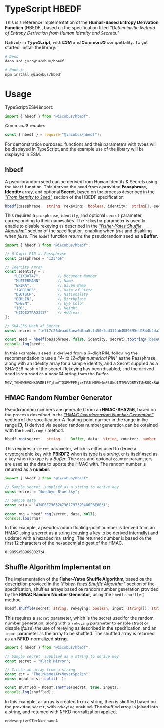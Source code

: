 # TypeScript HBEDF
This is a reference implementation of the **Human-Based Entropy Derivation Function** (HBEDF), based on the specification titled *"Deterministic Method of Entropy Derivation from Human Identity and Secrets."*

Natively in **TypeScript**, with **ESM** and **CommonJS** compatibility. To get started, install the library:
```bash
# Deno
deno add jsr:@iacobus/hbedf

# Node.js
npm install @iacobus/hbedf
```

# Usage
TypeScript/ESM import:
```ts
import { hbedf } from "@iacobus/hbedf";
```

CommonJS require:
```js
const { hbedf } = require("@iacobus/hbedf");
```
For demonstration purposes, functions and their parameters with types will be displayed in TypeScript, and the example use of the library will be displayed in ESM.

## hbedf
A pseudorandom seed can be derived from Human Identity & Secrets using the `hbedf` function. This derives the seed from a provided **Passphrase**, **Identity** array, and optional **Secret**, based on the process described in the [*"From Identity to Seed"*](https://gist.github.com/jacobhaap/e8305533628be06fc09754d41a17ee5b#from-identity-to-seed) section of the HBEDF specification.
```ts
hbedf(passphrase:  string, rekeying:  boolean, identity:  string[], secret:  string  |  null): Buffer {};
```
This requires a `passphrase`, `identity`, and optional `secret` parameter, corresponding to their namesakes. The `rekeying` parameter is used to enable to disable rekeying as described in the [*"Fisher-Yates Shuffle Algorithm"*](https://gist.github.com/jacobhaap/e8305533628be06fc09754d41a17ee5b#fisher-yates-shuffle-algorithm) section of the specification, enabling when *true* and disabling when *false*. The `hbdef` function returns the pseudorandom seed as a **Buffer**.
```js
import { hbedf } from "@iacobus/hbedf";

// 6-Digit PIN as Passphrase
const passphrase = "123456";

// Identity Array
const identity = [
    "L01X00T47",        // Document Number
    "MUSTERMANN",       // Name
    "ERIKA",            // Given Name
    "12081983",         // Date of Birth
    "DEUTSCH",          // Nationality
    "BERLIN",           // Birthplace
    "GREEN",            // Eye Color
    "160",              // Height
    "HEIDESTRASSE17"    // Address
];

// SHA-256 Hash of Secret
const secret = "1e7f7c26deaad3aea0d7aa5cf450efdd314ab4889595ed1844b4da23a855ee7c";

const seed = hbedf(passphrase, false, identity, secret).toString('base64');
console.log(seed);

```

In this example, a seed is derived from a 6-digit PIN, following the recommendation to use a "*4- to 12-digit numerical PIN"* as the Passphrase, along with an Identity array for a sample identity, and a Secret supplied as a SHA-256 hash of the secret. Rekeying has been disabled, and the derived seed is returned as a base64 string from the Buffer.
```
MGVjTGM0WEVONk5VME1FYjhmYTQ3RWFFMjcxTVJhM0VkQmFlUkdIMTVkVGRMYTUwRUQxRWQ1ZlNBYlM0QWVTNVM5QUVDNjRmOEROMzFhM2U1VVNSYTNFMU5lMTE3NUkwS0g0SWRSMWVkMjgyVGFSYTQ4NzBkN0lUZTljVDAwODc5ODQ2NjY4MDk=
```

## HMAC Random Number Generator
Pseudorandom numbers are generated from an **HMAC-SHA256**, based on the process described in the [*"HMAC Pseudorandom Number Generation"*](https://gist.github.com/jacobhaap/e8305533628be06fc09754d41a17ee5b#hmac-pseudorandom-number-generation) section of the specification. A floating-point number in the range in the range **[0, 1)** derived via seeded random number generation can be obtained with the `hbedf.rng()` method.
```ts
hbedf.rng(secret:  string  |  Buffer, data:  string, counter:  number  |  null): number {};
```
This requires a `secret` parameter, which is either used to derive a cryptographic key with **PBKDF2** when its type is a *string*, or is itself used as a key when its type is a *Buffer*. The `data` and optional `counter` parameters are used as the data to update the HMAC with. The random number is returned as a **number**.
```js
import { hbedf } from "@iacobus/hbedf";

// Sample secret, supplied as a string to derive key
const secret = "Goodbye Blue Sky";

// Sample data
const data = "476F6F7365207361797320486F6E6B21";

const rng = hbedf.rng(secret, data, null);
console.log(rng);

```

In this example, a pseudorandom floating-point number is derived from an HMAC using a secret as a string (causing a key to be derived internally) and updated with a hexadecimal string. The returned number is based on the first 12 characters of the hexadecmial digest of the HMAC.
```
0.9859458969802724
```

## Shuffle Algorithm Implementation
The implementation of the **Fisher-Yates Shuffle Algorithm**, based on the description provided in the [*"Fisher-Yates Shuffle Algorithm"*](https://gist.github.com/jacobhaap/e8305533628be06fc09754d41a17ee5b#fisher-yates-shuffle-algorithm) section of the specification, shuffles arrays based on random number generation provided by the **HMAC Random Number Generator**, using the `hbedf.shuffle()` method.
```ts
hbedf.shuffle(secret: string, rekeying: boolean, input: string[]): string {};
```
This requires a `secret` parameter, which is the secret used for the random number generation, along with a `rekeying` parameter to enable (*true*) or disable (*false*) the use of rekeying as described in the specification, and an `input` parameter as the array to be shuffled. The shuffled array is returned as an **NFKD**-normalized **string**.
```js
import { hbedf } from "@iacobus/hbedf";

// Sample secret, supplied as a string to derive key
const secret = "Black Mirror";

// Create an array from a string
const str = "TheirNamesAreNeverSpoken";
const input = str.split('');

const shuffled = hbedf.shuffle(secret, true, input);
console.log(shuffled);

```

In this example, an array is created from a string, then is shuffled based on the provided `secret`, with `rekeying` enabled. The shuffled array is joined into a string, and returned with NFKD normalization applied.
```
enNesoepivrSTerNkrehameA
```
